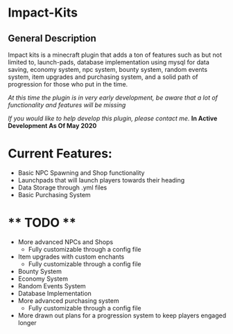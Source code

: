 # Impact-Kits
 General Description
 -------
Impact kits is a minecraft plugin that adds a ton of features such as but not limited to, launch-pads, database implementation using mysql for data saving, economy system, npc system, bounty system, random events system, item upgrades and purchasing system, and a solid path of progression for those who put in the time. 

_At this time the plugin is in very early development, be aware that a lot of functionality and features will be missing_

_If you would like to help develop this plugin, please contact me._
**In Active Development As Of May 2020**

# **Current Features:**
* Basic NPC Spawning and Shop functionality
* Launchpads that will launch players towards their heading
* Data Storage through .yml files
* Basic Purchasing System

# ** TODO **
* More advanced NPCs and Shops
  * Fully customizable through a config file
* Item upgrades with custom enchants
  * Fully customizable through a config file
* Bounty System
* Economy System
* Random Events System
* Database Implementation
* More advanced purchasing system
  * Fully customizable through a config file
* More drawn out plans for a progression system to keep players engaged longer

